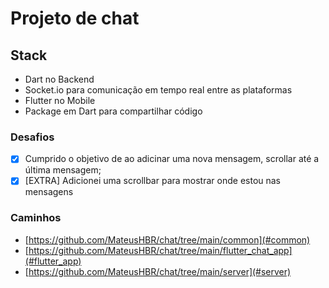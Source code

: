 # Projeto de chat

## Stack
  - Dart no Backend
  - Socket.io para comunicação em tempo real entre as plataformas
  - Flutter no Mobile
  - Package em Dart para compartilhar código

### Desafios

  - [x] Cumprido o objetivo de ao adicinar uma nova mensagem, scrollar até a última mensagem;
  - [x] [EXTRA] Adicionei uma scrollbar para mostrar onde estou nas mensagens

### Caminhos
  - [https://github.com/MateusHBR/chat/tree/main/common](#common)
  - [https://github.com/MateusHBR/chat/tree/main/flutter_chat_app](#flutter_app)
  - [https://github.com/MateusHBR/chat/tree/main/server](#server)